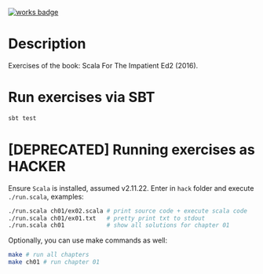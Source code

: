 [![works badge](https://cdn.jsdelivr.net/gh/nikku/works-on-my-machine@v0.2.0/badge.svg)](https://github.com/nikku/works-on-my-machine)

# Description

Exercises of the book: Scala For The Impatient Ed2 (2016).

# Run exercises via SBT

``` bash
sbt test
```

# [DEPRECATED] Running exercises as HACKER

Ensure `Scala` is installed, assumed v2.11.22. Enter in `hack` folder
and execute `./run.scala`, examples:

```bash
./run.scala ch01/ex02.scala # print source code + execute scala code
./run.scala ch01/ex01.txt   # pretty print txt to stdout
./run.scala ch01            # show all solutions for chapter 01
```

Optionally, you can use make commands as well:

```bash
make # run all chapters
make ch01 # run chapter 01
```
